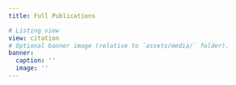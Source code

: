 ```yaml
---
title: Full Publications

# Listing view
view: citation
# Optional banner image (relative to `assets/media/` folder).
banner:
  caption: ''
  image: ''
---
```



<div id="pub-count" style="font-weight:600; margin:1rem 0;"></div>

<script>
document.addEventListener('DOMContentLoaded', () => {
  const container = document.querySelector('#container-publications');
  if (!container) return;

  const counterEl = document.getElementById('pub-count');

  function updateCount() {
    const visible = Array.from(container.querySelectorAll('.isotope-item'))
      .filter(el => el.style.display !== 'none');
    counterEl.textContent = `共找到 ${visible.length} 篇结果`;
  }

  updateCount();
  container.addEventListener('arrangeComplete', updateCount);
});
</script>

